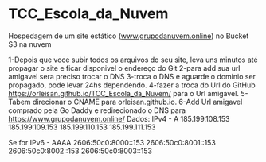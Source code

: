 # TCC_Escola_da_Nuvem
Hospedagem de um site estático (www.grupodanuvem.online) no Bucket S3 na nuvem


1-Depois que voce subir todos os arquivos do seu site, leva uns minutos até propagar o site e ficar disponivel o endereço do Git
2-para add sua url amigavel sera preciso trocar o DNS
3-troca o DNS e aguarde o dominio ser propagado, pode levar 24hs dependendo.
4-fazer a troca do Url do GitHub https://orleisan.github.io/TCC_Escola_da_Nuvem/ para o Url amigavel.
5-Tabem direcionar o CNAME para orleisan.github.io.
6-Add Url amigavel comprado pela Go Daddy e redirecionado o DNS para https://www.grupodanuvem.online/
Dados:
IPv4 - A
185.199.108.153
185.199.109.153
185.199.110.153
185.199.111.153

Se for IPv6 - AAAA
2606:50c0:8000::153
2606:50c0:8001::153
2606:50c0:8002::153
2606:50c0:8003::153

